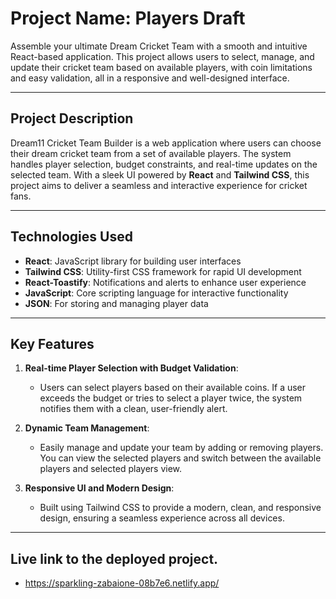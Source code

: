 <!-- # React + Vite

This template provides a minimal setup to get React working in Vite with HMR and some ESLint rules.

Currently, two official plugins are available:

- [@vitejs/plugin-react](https://github.com/vitejs/vite-plugin-react/blob/main/packages/plugin-react/README.md) uses [Babel](https://babeljs.io/) for Fast Refresh
- [@vitejs/plugin-react-swc](https://github.com/vitejs/vite-plugin-react-swc) uses [SWC](https://swc.rs/) for Fast Refresh -->

# Project Name: Players Draft

Assemble your ultimate Dream Cricket Team with a smooth and intuitive React-based application. This project allows users to select, manage, and update their cricket team based on available players, with coin limitations and easy validation, all in a responsive and well-designed interface.

---

## Project Description

Dream11 Cricket Team Builder is a web application where users can choose their dream cricket team from a set of available players. The system handles player selection, budget constraints, and real-time updates on the selected team. With a sleek UI powered by **React** and **Tailwind CSS**, this project aims to deliver a seamless and interactive experience for cricket fans.

---

## Technologies Used

- **React**: JavaScript library for building user interfaces
- **Tailwind CSS**: Utility-first CSS framework for rapid UI development
- **React-Toastify**: Notifications and alerts to enhance user experience
- **JavaScript**: Core scripting language for interactive functionality
- **JSON**: For storing and managing player data

---

## Key Features

1. **Real-time Player Selection with Budget Validation**:

   - Users can select players based on their available coins. If a user exceeds the budget or tries to select a player twice, the system notifies them with a clean, user-friendly alert.

2. **Dynamic Team Management**:

   - Easily manage and update your team by adding or removing players. You can view the selected players and switch between the available players and selected players view.

3. **Responsive UI and Modern Design**:
   - Built using Tailwind CSS to provide a modern, clean, and responsive design, ensuring a seamless experience across all devices.

---

## Live link to the deployed project.

- https://sparkling-zabaione-08b7e6.netlify.app/

